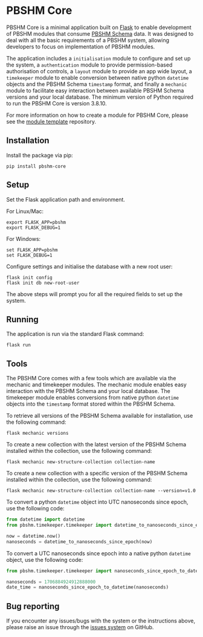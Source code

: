 # PBSHM Core
PBSHM Core is a minimal application built on [Flask](https://github.com/pallets/flask) to enable development of PBSHM modules that consume [PBSHM Schema](https://github.com/dynamics-research-group/pbshm-schema) data. It was designed to deal with all the basic requirements of a PBSHM system, allowing developers to focus on implementation of PBSHM modules. 

The application includes a `initialisation` module to configure and set up the system, a `authentication` module to provide permission-based authorisation of controls, a `layout` module to provide an app wide layout, a `timekeeper` module to enable conversion between native python `datetime` objects and the PBSHM Schema `timestamp` format, and finally a `mechanic` module to facilitate easy interaction between available PBSHM Schema versions and your local database. The minimum version of Python required to run the PBSHM Core is version 3.8.10.

For more information on how to create a module for PBSHM Core, please see the [module template](https://github.com/dynamics-research-group/pbshm-module-template) repository.

## Installation
Install the package via pip:
```
pip install pbshm-core
```

## Setup
Set the Flask application path and environment.

For Linux/Mac:
```
export FLASK_APP=pbshm
export FLASK_DEBUG=1
```

For Windows:
```
set FLASK_APP=pbshm
set FLASK_DEBUG=1
```

Configure settings and initialise the database with a new root user:
```
flask init config
flask init db new-root-user
```
The above steps will prompt you for all the required fields to set up the system.

## Running
The application is run via the standard Flask command:
```
flask run
```

## Tools
The PBSHM Core comes with a few tools which are available via the mechanic and timekeeper modules. The mechanic module enables easy interaction with the PBSHM Schema and your local database. The timekeeper module enables conversions from native python `datetime` objects into the `timestamp` format stored within the PBSHM Schema.

To retrieve all versions of the PBSHM Schema available for installation, use the following command:
```
flask mechanic versions
``` 

To create a new collection with the latest version of the PBSHM Schema installed within the collection, use the following command:
```
flask mechanic new-structure-collection collection-name
```

To create a new collection with a specific version of the PBSHM Schema installed within the collection, use the following command:
```
flask mechanic new-structure-collection collection-name --version=v1.0
```

To convert a python `datetime` object into UTC nanoseconds since epoch, use the following code:
```python
from datetime import datetime
from pbshm.timekeeper.timekeeper import datetime_to_nanoseconds_since_epoch

now = datetime.now()
nanoseconds = datetime_to_nanoseconds_since_epoch(now)
```

To convert a UTC nanoseconds since epoch into a native python `datetime` object, use the following code:
```python
from pbshm.timekeeper.timekeeper import nanoseconds_since_epoch_to_datetime

nanoseconds = 1706884924912888000
date_time = nanoseconds_since_epoch_to_datetime(nanoseconds)
```

## Bug reporting
If you encounter any issues/bugs with the system or the instructions above, please raise an issue through the [issues system](https://github.com/dynamics-research-group/pbshm-flask-core/issues) on GitHub.
